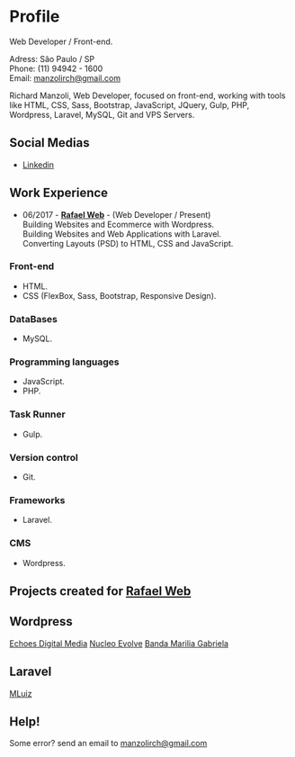 # Profile
Web Developer / Front-end.

Adress: São Paulo / SP<br>
Phone: (11) 94942 - 1600<br> 
Email: manzolirch@gmail.com

Richard Manzoli, Web Developer, focused on front-end, working with tools like HTML, CSS, Sass, Bootstrap, JavaScript, JQuery, Gulp, PHP, Wordpress, Laravel, MySQL, Git and VPS Servers.

## Social Medias

*  [Linkedin](https://www.linkedin.com/in/richard-manzoli-67388a139/)

## Work Experience
* 06/2017 - **[Rafael Web](http://www.rafaelweb.com.br/2017/)** - 
(Web Developer / Present)<br>
Building Websites and Ecommerce with Wordpress.<br>
Building Websites and Web Applications with Laravel.<br>
Converting Layouts (PSD) to HTML, CSS and JavaScript.<br>

### Front-end
* HTML.
* CSS (FlexBox, Sass, Bootstrap, Responsive Design).

### DataBases
* MySQL.

### Programming languages
* JavaScript.
* PHP.

### Task Runner
* Gulp.

### Version control
* Git.

### Frameworks
* Laravel.

### CMS
* Wordpress.

## Projects created for [Rafael Web](http://www.rafaelweb.com.br/2017/)

## Wordpress
[Echoes Digital Media](http://echoesdigitalmedia.com/)
[Nucleo Evolve](http://nucleoevolve.com.br/)
[Banda Marilia Gabriela](http://bandamariliagabriela.com.br)

## Laravel
[MLuiz](http://mluiz.com)

## Help!
Some error? send an email to manzolirch@gmail.com
